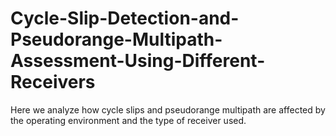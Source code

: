 # Cycle-Slip-Detection-and-Pseudorange-Multipath-Assessment-Using-Different-Receivers
Here we analyze how cycle slips and pseudorange multipath are affected by the operating environment and the type of receiver used.
